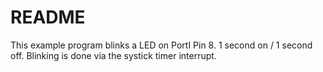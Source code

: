 # README

This example program blinks a LED on PortI Pin 8. 1 second on / 1 second off.
Blinking is done via the systick timer interrupt.

